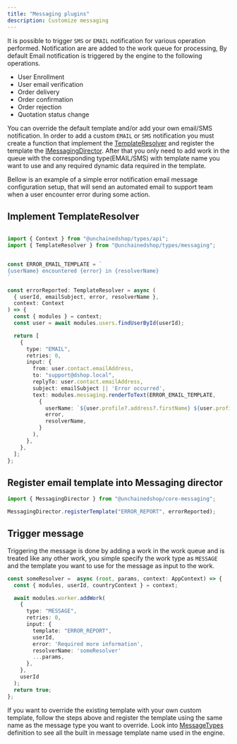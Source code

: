 ```yaml
---
title: "Messaging plugins"
description: Customize messaging 
---
```


It is possible to trigger `SMS` or `EMAIL` notification for various operation performed. Notification are are added to the work queue for processing, By default Email notification is triggered by the engine to the following operations.
- User Enrollment
- User email verification
- Order delivery
- Order confirmation
- Order rejection
- Quotation status change

You can override the default template and/or add your own email/SMS notification. In order to add a custom `EMAIL` or `SMS` notification you must create a function that implement the [TemplateResolver](https://docs.unchained.shop/types/types/messaging.TemplateResolver.html) and register the template the [IMessagingDirector](https://docs.unchained.shop/types/types/messaging.IMessagingDirector.html). After that you only need to add work in the queue with the corresponding type(EMAIL/SMS) with template name you want to use and any required dynamic data required in the template.

Bellow is an example of a simple error notification email message configuration setup, that will send an automated email to support team when a user encounter error during some action.

## Implement TemplateResolver

```typescript

import { Context } from "@unchainedshop/types/api";
import { TemplateResolver } from "@unchainedshop/types/messaging";


const ERROR_EMAIL_TEMPLATE = `
{userName} encountered {error} in {resolverName}
`

const errorReported: TemplateResolver = async (
  { userId, emailSubject, error, resolverName },
  context: Context
) => {
  const { modules } = context;
  const user = await modules.users.findUserById(userId);  

  return [
    {
      type: "EMAIL",
      retries: 0,
      input: {
        from: user.contact.emailAddress,
        to: "support@dshop.local",
        replyTo: user.contact.emailAddress,
        subject: emailSubject || 'Error occurred',
        text: modules.messaging.renderToText(ERROR_EMAIL_TEMPLATE,
          {
            userName: `${user.profile?.address?.firstName} ${user.profile?.address?.lastName}`
            error,
            resolverName,
          }
        ),
      },
    },
  ];
};

```

## Register email template into Messaging director


```typescript
import { MessagingDirector } from "@unchainedshop/core-messaging";

MessagingDirector.registerTemplate("ERROR_REPORT", errorReported);
```

## Trigger message

Triggering the message is done by adding a work in the work queue and is treated like any other work, you simple specify the work type as `MESSAGE` and the template you want to use for the message as input to the work.

```typescript
const someResolver =  async (root, params, context: AppContext) => {
  const { modules, userId, countryContext } = context;

  await modules.worker.addWork(
    {
      type: "MESSAGE",
      retries: 0,
      input: {
        template: "ERROR_REPORT",
        userId,
        error: 'Required more information',
        resolverName: 'someResolver'
        ...params,
      },
    },
    userId
  );
  return true;
};
```

If you want to override the existing template with your own custom template, follow the steps above and register the template using the same name as the message type you want to override. 
Look into [MessageTypes](https://docs.unchained.shop/types/enums/platform.MessageTypes.html) definition to see all the built in message template name used in the engine.